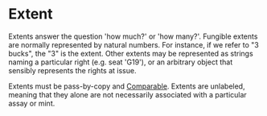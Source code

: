 # Extent

Extents answer the question 'how much?' or 'how many?'. Fungible
extents are normally represented by natural numbers. For instance, if
we refer to "3 bucks", the "3" is the extent. Other extents may be
represented as strings naming a particular right (e.g. seat 'G19'), or
an arbitrary object that sensibly represents the rights at issue.

Extents must be pass-by-copy and [Comparable](https://github.com/Agoric/agoric-sdk/blob/d90b5a1fd1cf905a7b30bc8c8dd9d3939540506c/packages/same-structure/src/sameStructure.js#L31).
Extents are unlabeled, meaning that they alone are not necessarily 
associated with a particular assay or mint.
